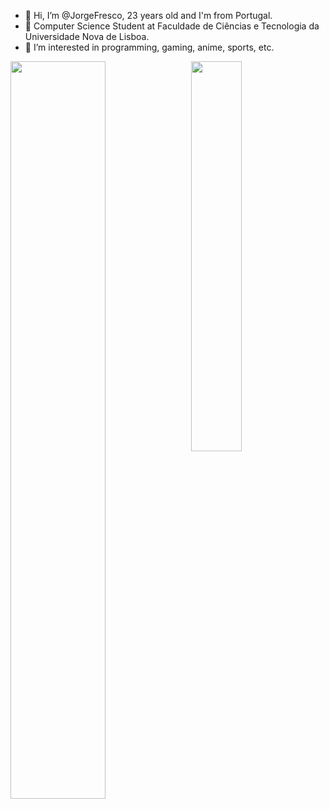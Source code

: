 - 👋 Hi, I’m @JorgeFresco, 23 years old and I'm from Portugal.
- 🌱 Computer Science Student at Faculdade de Ciências e Tecnologia da Universidade Nova de Lisboa.
- 👀 I’m interested in programming, gaming, anime, sports, etc.

<div class='container'>
<img style="height: auto; width: 55%;" align="center" class="img" src="https://github-readme-stats.vercel.app/api?username=JorgeFresco&count_private=true&show_icons=true&theme=dracula&include_all_commits=true" />
&nbsp;
<img style="height: auto; width: 40%;" align="top" src="https://github-readme-stats.vercel.app/api/top-langs/?username=JorgeFresco&layout=compact&theme=dracula&langs_count=10" />
</div>
